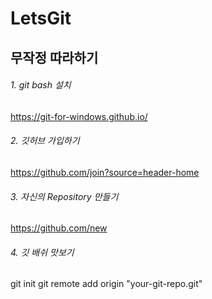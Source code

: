 # LetsGit
## 무작정 따라하기
###### 1. git bash 설치
https://git-for-windows.github.io/
###### 2. 깃허브 가입하기
https://github.com/join?source=header-home
###### 3. 자신의 Repository 만들기
https://github.com/new
###### 4. 깃 배쉬 맛보기
git init
git remote add origin "your-git-repo.git"
